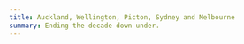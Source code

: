 ```yaml
---
title: Auckland, Wellington, Picton, Sydney and Melbourne
summary: Ending the decade down under.
---
```


